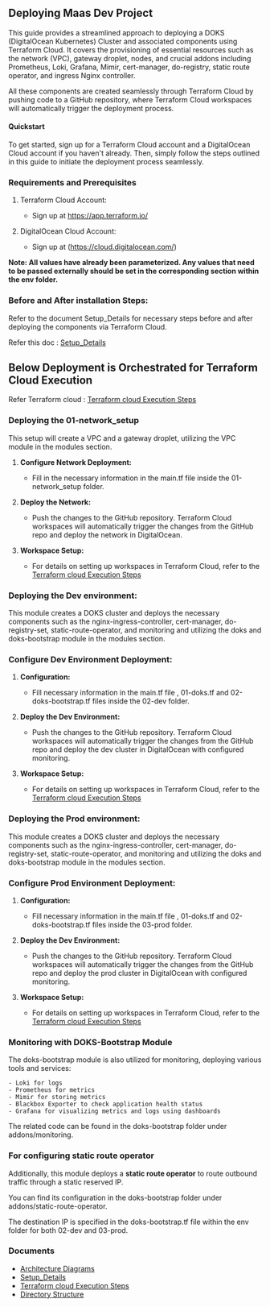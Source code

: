 ## Deploying Maas Dev Project 

This guide provides a streamlined approach to deploying a DOKS (DigitalOcean Kubernetes) Cluster and associated components using Terraform Cloud. It covers the provisioning of essential resources such as the network (VPC), gateway droplet, nodes, and crucial addons including Prometheus, Loki, Grafana, Mimir, cert-manager, do-registry, static route operator, and ingress Nginx controller.

All these components are created seamlessly through Terraform Cloud by pushing code to a GitHub repository, where Terraform Cloud workspaces will automatically trigger the deployment process.

#### Quickstart

To get started, sign up for a Terraform Cloud account and a DigitalOcean Cloud account if you haven't already. Then, simply follow the steps outlined in this guide to initiate the deployment process seamlessly. 

### Requirements and Prerequisites

1. Terraform Cloud Account:

    - Sign up at https://app.terraform.io/

2. DigitalOcean Cloud Account:
    - Sign up at (https://cloud.digitalocean.com/)


**Note: All values have already been parameterized. Any values that need to be passed externally should be set in the corresponding section within the env folder.**


### Before and After installation Steps: 

Refer to the document Setup_Details for necessary steps before and after deploying the components via Terraform Cloud.

Refer this doc : [Setup_Details](/documents/README.md/Setup_Details.md) 


##  Below Deployment is Orchestrated for Terraform Cloud Execution 
Refer Terraform cloud : [Terraform cloud Execution Steps](/documents/README.md/Terraform-execution.md)

 ### Deploying the 01-network_setup

This setup will create a VPC and a gateway droplet, utilizing the VPC module in the modules section.

1. **Configure Network Deployment:**

    - Fill in the necessary information in the main.tf file inside the 01-network_setup folder.

2. **Deploy the Network:**

    - Push the changes to the GitHub repository. Terraform Cloud workspaces will automatically trigger the changes from the GitHub repo and deploy the network in DigitalOcean.

3. **Workspace Setup:**

    - For details on setting up workspaces in Terraform Cloud, refer to the  [Terraform cloud Execution Steps](/documents/README.md/Terraform-execution.md)



 ### Deploying the Dev environment:
This module creates a DOKS cluster and deploys the necessary components such as the nginx-ingress-controller, cert-manager, do-registry-set, static-route-operator, and monitoring and utilizing the doks and doks-bootstrap module in the modules section. 
 

### **Configure Dev Environment Deployment:**
1. **Configuration:**
    - Fill necessary information in the main.tf file , 01-doks.tf and 02-doks-bootstrap.tf files inside the 02-dev folder.

2. **Deploy the Dev Environment:**

    - Push the changes to the GitHub repository. Terraform Cloud workspaces will automatically trigger the changes from the GitHub repo and deploy the dev cluster in DigitalOcean with configured monitoring.

3. **Workspace Setup:**

    - For details on setting up workspaces in Terraform Cloud, refer to the  [Terraform cloud Execution Steps](/documents/README.md/Terraform-execution.md)


### Deploying the Prod environment:
This module creates a DOKS cluster and deploys the necessary components such as the nginx-ingress-controller, cert-manager, do-registry-set, static-route-operator, and monitoring and utilizing the doks and doks-bootstrap module in the modules section.
 

### **Configure Prod Environment Deployment:**
1. **Configuration:**
    - Fill necessary information in the main.tf file , 01-doks.tf and 02-doks-bootstrap.tf files inside the 03-prod folder.

2. **Deploy the Dev Environment:**

    - Push the changes to the GitHub repository. Terraform Cloud workspaces will automatically trigger the changes from the GitHub repo and deploy the prod cluster in DigitalOcean with configured monitoring.

3. **Workspace Setup:**

    - For details on setting up workspaces in Terraform Cloud, refer to the  [Terraform cloud Execution Steps](/documents/README.md/Terraform-execution.md)


### Monitoring with DOKS-Bootstrap Module

The doks-bootstrap module is also utilized for monitoring, deploying various tools and services:

    - Loki for logs
    - Prometheus for metrics
    - Mimir for storing metrics
    - Blackbox Exporter to check application health status
    - Grafana for visualizing metrics and logs using dashboards

The related code can be found in the doks-bootstrap folder under addons/monitoring.


### For configuring static route operator

Additionally, this module deploys a **static route operator** to route outbound traffic through a static reserved IP. 

You can find its configuration in the doks-bootstrap folder under addons/static-route-operator.

 The destination IP is specified in the doks-bootstrap.tf file within the env folder for both 02-dev and 03-prod.


### Documents

- [Architecture Diagrams](/documents/README.md/Architecture.md)
- [Setup_Details](/documents/README.md/Setup_Details.md)  
- [Terraform cloud Execution Steps](/documents/README.md/Terraform-execution.md)
- [Directory Structure](/documents/README.md/Directory_structure.md)








